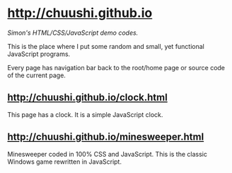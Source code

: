 # http://chuushi.github.io
_Simon's HTML/CSS/JavaScript demo codes._

This is the place where I put some random and small, yet functional JavaScript
programs.

Every page has navigation bar back to the root/home page or source code of the
current page.

## http://chuushi.github.io/clock.html
This page has a clock.  It is a simple JavaScript clock.

## http://chuushi.github.io/minesweeper.html
Minesweeper coded in 100% CSS and JavaScript.  This is the classic Windows game
rewritten in JavaScript.
